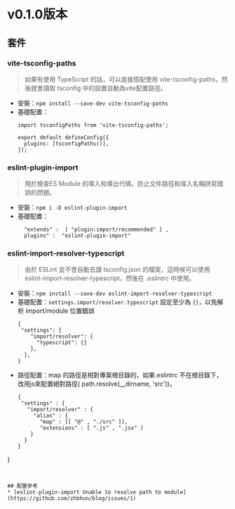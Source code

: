 # v0.1.0版本

## 套件
### vite-tsconfig-paths 
> 如果有使用 TypeScript 的話，可以直接搭配使用 vite-tsconfig-paths，然後就會讀取 tsconfig 中的設置自動為vite配置路徑。
* 安裝：`npm install --save-dev vite-tsconfig-paths `
* 基礎配置：
  ```
  import tsconfigPaths from 'vite-tsconfig-paths';
  
  export default defineConfig({
    plugins: [tsconfigPaths()],
  });
  ```

### eslint-plugin-import
> 用於檢查ES Module 的導入和導出代碼，防止文件路徑和導入名稱拼寫錯誤的問題。
* 安裝：`npm i -D eslint-plugin-import `
* 基礎配置：
  ```
    "extends" :  [ "plugin:import/recommended" ] ,
    plugins" :  "eslint-plugin-import" 
  ```

### eslint-import-resolver-typescript
> 由於 ESLint 並不會自動去讀 tsconfig.json 的檔案，這時候可以使用 eslint-import-resolver-typescript，然後在 .eslintrc 中使用。
* 安裝：`npm install --save-dev eslint-import-resolver-typescript `
* 基礎配置：`settings.import/resolver.typescript` 設定至少為 `{}`，以免解析 import/module 位置錯誤
  ```
  {
   "settings": {
      "import/resolver": {
        "typescript": {}
      },
    },
  }
  ```
* 路徑配置：map 的路徑是相對專案根目錄的，如果.eslintrc 不在根目錄下，改用js來配置絕對路徑( path.resolve(__dirname, 'src'))。
  ```
  {
   "settings" : {
     "import/resolver" : {
       "alias" : {
         "map" : [[ "@" , "./src" ]],
         "extensions" : [ ".js" , ".jsx" ]
      }
    }
  }
}
```


## 配置參考
* [eslint-plugin-import Unable to resolve path to module](https://github.com/zhbhun/blog/issues/1)
